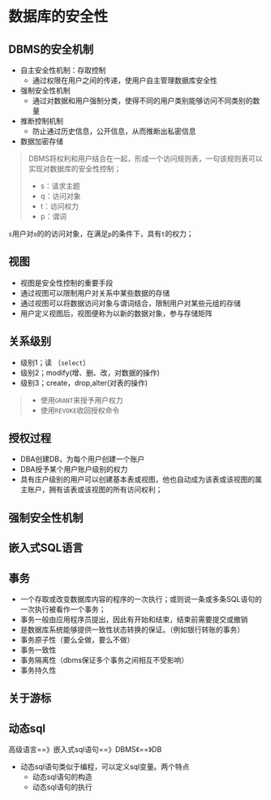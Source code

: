 # 数据库的安全性
## DBMS的安全机制
- 自主安全性机制：存取控制
  - 通过权限在用户之间的传递，使用户自主管理数据库安全性 
- 强制安全性机制
  - 通过对数据和用户强制分类，使得不同的用户类别能够访问不同类别的数量
- 推断控制机制
  - 防止通过历史信息，公开信息，从而推断出私密信息
- 数据加密存储
> DBMS将权利和用户结合在一起，形成一个访问规则表，一句该规则表可以实现对数据库的安全性控制；
> - s：请求主题
> - q：访问对象
> - t：访问权力
> - p：谓词  

`s`用户对`o`的的访问对象，在满足`p`的条件下，具有`t`的权力；

## 视图
- 视图是安全性控制的重要手段
- 通过视图可以限制用户对关系中某些数据的存储
- 通过视图可以将数据访问对象与谓词结合，限制用户对某些元组的存储
- 用户定义视图后，视图便称为以新的数据对象，参与存储矩阵

## 关系级别
- 级别1；读 （`select`）
- 级别2；modify(增、删、改，对数据的操作)
- 级别3；create，drop,alter(对表的操作)
> - 使用`GRANT`来授予用户权力
> - 使用`REVOKE`收回授权命令

## 授权过程
- DBA创建DB，为每个用户创建一个账户
- DBA授予某个用户账户级别的权力
- 具有庄户级别的用户可以创建基本表或视图，他也自动成为该表或该视图的属主账户，拥有该表或该视图的所有访问权利；

## 强制安全性机制
## 嵌入式SQL语言
## 事务
- 一个存取或改变数据库内容的程序的一次执行；或则说一条或多条SQL语句的一次执行被看作一个事务；
- 事务一般由应用程序员提出，因此有开始和结束，结束前需要提交或撤销
- 是数据库系统能够提供一致性状态转换的保证。（例如银行转账的事务）
- 事务原子性（要么全做，要么不做）
- 事务一致性
- 事务隔离性（dbms保证多个事务之间相互不受影响）
- 事务持久性
## 关于游标


## 动态sql  
高级语言==》嵌入式sql语句==》DBMS《==》DB
- 动态sql语句类似于编程，可以定义sql变量。两个特点
  - 动态sql语句的构造
  - 动态sql语句的执行
